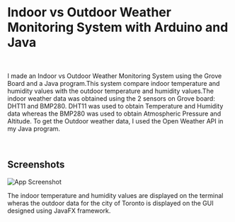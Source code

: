# Indoor vs Outdoor Weather Monitoring System with Arduino and Java
<br>
<p>I made an Indoor vs Outdoor Weather Monitoring System using the Grove Board and a Java program.This system compare indoor temperature and humidity values with the outdoor temperature and humidity values.The indoor weather data was obtained using the 2 sensors on Grove board: DHT11 and BMP280. DHT11
was used to obtain Temperature and Humidity data whereas the BMP280 was used to obtain
Atmospheric Pressure and Altitude. To get the Outdoor weather data, I used the Open Weather API in
my Java program.</p>
<br>

## Screenshots

![App Screenshot](https://user-images.githubusercontent.com/70337807/122850989-30e6c400-d2dc-11eb-8caf-94792799fcde.png)
<p>The indoor temperature and humidity values are displayed on the terminal wheras the outdoor data for the city of Toronto is displayed on the GUI designed using JavaFX framework.</p?
![App Screenshot](https://user-images.githubusercontent.com/70337807/214760059-e1315b32-4108-4f1f-881d-ae6ba14752a2.png)





